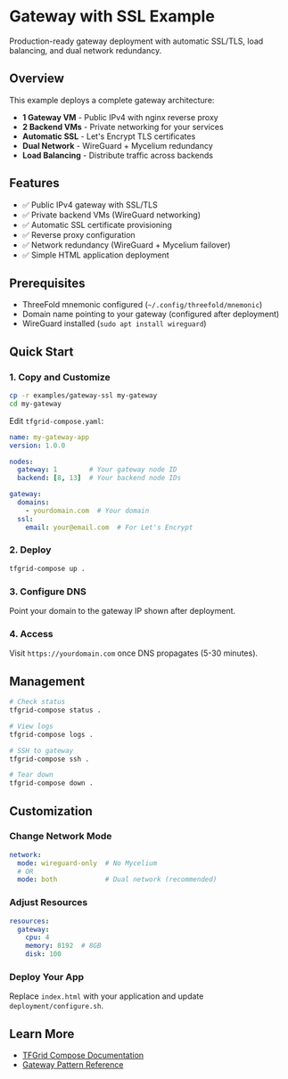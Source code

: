 # Gateway with SSL Example

Production-ready gateway deployment with automatic SSL/TLS, load balancing, and dual network redundancy.

## Overview

This example deploys a complete gateway architecture:
- **1 Gateway VM** - Public IPv4 with nginx reverse proxy
- **2 Backend VMs** - Private networking for your services
- **Automatic SSL** - Let's Encrypt TLS certificates
- **Dual Network** - WireGuard + Mycelium redundancy
- **Load Balancing** - Distribute traffic across backends

## Features

- ✅ Public IPv4 gateway with SSL/TLS
- ✅ Private backend VMs (WireGuard networking)
- ✅ Automatic SSL certificate provisioning
- ✅ Reverse proxy configuration
- ✅ Network redundancy (WireGuard + Mycelium failover)
- ✅ Simple HTML application deployment

## Prerequisites

- ThreeFold mnemonic configured (`~/.config/threefold/mnemonic`)
- Domain name pointing to your gateway (configured after deployment)
- WireGuard installed (`sudo apt install wireguard`)

## Quick Start

### 1. Copy and Customize

```bash
cp -r examples/gateway-ssl my-gateway
cd my-gateway
```

Edit `tfgrid-compose.yaml`:

```yaml
name: my-gateway-app
version: 1.0.0

nodes:
  gateway: 1        # Your gateway node ID
  backend: [8, 13]  # Your backend node IDs

gateway:
  domains:
    - yourdomain.com  # Your domain
  ssl:
    email: your@email.com  # For Let's Encrypt
```

### 2. Deploy

```bash
tfgrid-compose up .
```

### 3. Configure DNS

Point your domain to the gateway IP shown after deployment.

### 4. Access

Visit `https://yourdomain.com` once DNS propagates (5-30 minutes).

## Management

```bash
# Check status
tfgrid-compose status .

# View logs
tfgrid-compose logs .

# SSH to gateway
tfgrid-compose ssh .

# Tear down
tfgrid-compose down .
```

## Customization

### Change Network Mode

```yaml
network:
  mode: wireguard-only  # No Mycelium
  # OR
  mode: both            # Dual network (recommended)
```

### Adjust Resources

```yaml
resources:
  gateway:
    cpu: 4
    memory: 8192  # 8GB
    disk: 100
```

### Deploy Your App

Replace `index.html` with your application and update `deployment/configure.sh`.

## Learn More

- [TFGrid Compose Documentation](../../docs/)
- [Gateway Pattern Reference](../../patterns/gateway/)
